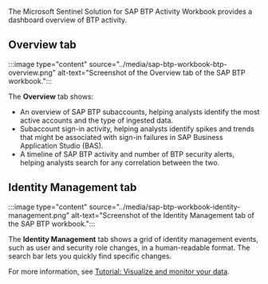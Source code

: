 The Microsoft Sentinel Solution for SAP BTP Activity Workbook provides a dashboard overview of BTP activity.

## Overview tab

:::image type="content" source="../media/sap-btp-workbook-btp-overview.png" alt-text="Screenshot of the Overview tab of the SAP BTP workbook.":::

The **Overview** tab shows:

- An overview of SAP BTP subaccounts, helping analysts identify the most active accounts and the type of ingested data.
- Subaccount sign-in activity, helping analysts identify spikes and trends that might be associated with sign-in failures in SAP Business Application Studio (BAS).
- A timeline of SAP BTP activity and number of BTP security alerts, helping analysts search for any correlation between the two.

## Identity Management tab

:::image type="content" source="../media/sap-btp-workbook-identity-management.png" alt-text="Screenshot of the Identity Management tab of the SAP BTP workbook.":::

The **Identity Management** tab shows a grid of identity management events, such as user and security role changes, in a human-readable format. The search bar lets you quickly find specific changes.

For more information, see [Tutorial: Visualize and monitor your data](/azure/sentinel/monitor-your-data).
